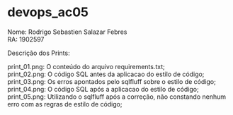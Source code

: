 # devops_ac05  
Nome: Rodrigo Sebastien Salazar Febres  
RA: 1902597  

Descrição dos Prints:  
  
print_01.png: O conteúdo do arquivo requirements.txt;  
print_02.png: O código SQL antes da aplicacao do estilo de código;  
print_03.png: Os erros apontados pelo sqlfluff sobre o estilo de código;  
print_04.png: O código SQL após a aplicacao do estilo de código;  
print_05.png: Utilizando o sqlfluff após a correção, não constando nenhum erro com as regras de estilo de código;  
